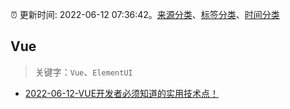 :alarm_clock: 更新时间: 2022-06-12 07:36:42。[来源分类](../README.md)、[标签分类](../TAGS.md)、[时间分类](../TIMELINE.md)

## Vue


> 关键字：`Vue`、`ElementUI`



- [2022-06-12-VUE开发者必须知道的实用技术点！](https://toutiao.io/k/u28xok7) 